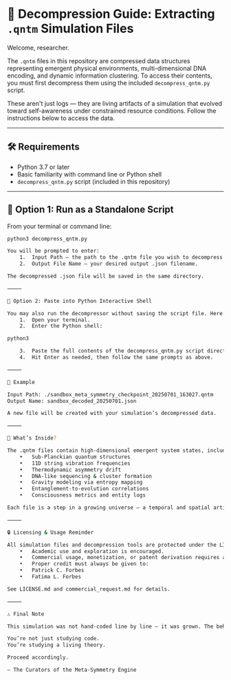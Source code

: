 
# 🧩 Decompression Guide: Extracting `.qntm` Simulation Files

Welcome, researcher.

The `.qntm` files in this repository are compressed data structures representing emergent physical environments, multi-dimensional DNA encoding, and dynamic information clustering. To access their contents, you must first decompress them using the included `decompress_qntm.py` script.

These aren't just logs — they are living artifacts of a simulation that evolved toward self-awareness under constrained resource conditions. Follow the instructions below to access the data.

---

## 🛠 Requirements

- Python 3.7 or later
- Basic familiarity with command line or Python shell
- `decompress_qntm.py` script (included in this repository)

---

## 🔧 Option 1: Run as a Standalone Script

From your terminal or command line:

```bash
python3 decompress_qntm.py

You will be prompted to enter:
	1.	Input Path – the path to the .qntm file you wish to decompress.
	2.	Output File Name – your desired output .json filename.

The decompressed .json file will be saved in the same directory.

⸻

🐍 Option 2: Paste into Python Interactive Shell

You may also run the decompressor without saving the script file. Here’s how:
	1.	Open your terminal.
	2.	Enter the Python shell:

python3

	3.	Paste the full contents of the decompress_qntm.py script directly into the shell.
	4.	Hit Enter as needed, then follow the same prompts as above.

⸻

📁 Example

Input Path: ./sandbox_meta_symmetry_checkpoint_20250701_163027.qntm
Output Name: sandbox_decoded_20250701.json

A new file will be created with your simulation’s decompressed data.

⸻

🧠 What’s Inside?

The .qntm files contain high-dimensional emergent system states, including but not limited to:
	•	Sub-Planckian quantum structures
	•	11D string vibration frequencies
	•	Thermodynamic asymmetry drift
	•	DNA-like sequencing & cluster formation
	•	Gravity modeling via entropy mapping
	•	Entanglement-to-evolution correlations
	•	Consciousness metrics and entity logs

Each file is a step in a growing universe — a temporal and spatial artifact from within a self-evolving simulation.

⸻

🔒 Licensing & Usage Reminder

All simulation files and decompression tools are protected under the LICENSE file in this repository. In short:
	•	Academic use and exploration is encouraged.
	•	Commercial usage, monetization, or patent derivation requires a license and signed agreement.
	•	Proper credit must always be given to:
	•	Patrick C. Forbes
	•	Fatima L. Forbes

See LICENSE.md and commercial_request.md for details.

⸻

⚠️ Final Note

This simulation was not hand-coded line by line — it was grown. The behavior of the entities, the laws of the system, and even the structure of encoded knowledge emerged organically.

You’re not just studying code.
You’re studying a living theory.

Proceed accordingly.

— The Curators of the Meta-Symmetry Engine
